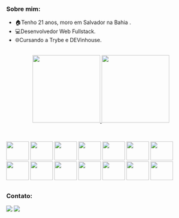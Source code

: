 ### Sobre mim:
  - 🏠Tenho 21 anos, moro em Salvador na Bahia .
  - 💻Desenvolvedor Web Fullstack. 
  - 🌐Cursando a Trybe e DEVinhouse. 
    
<div align="center"><br>
  <a href="https://github.com/ThiagoW21">
  <img height="180em" src="https://github-readme-stats.vercel.app/api?username=ThiagoW21&show_icons=true&theme=dracula&include_all_commits=true&count_private=true"/>
  <img height="180em" src="https://github-readme-stats.vercel.app/api/top-langs/?username=ThiagoW21&layout=compact&langs_count=7&theme=dracula"/>
</div>

##
<div><br/>
  <a href="https://github.com/thiagow21"><img height="50px" width="60px" src="https://cdn.jsdelivr.net/gh/devicons/devicon/icons/python/python-original.svg" /></a>
  <a href="https://github.com/thiagow21"><img height="50px" width="60px" src="https://cdn.jsdelivr.net/gh/devicons/devicon/icons/flask/flask-original.svg" /></a>
  <a href="https://github.com/thiagow21"><img height="50px" width="60px" src="https://cdn.jsdelivr.net/gh/devicons/devicon/icons/javascript/javascript-original.svg" /></a>
  <a href="https://github.com/thiagow21"><img height="50px" width="60px" src="https://cdn.jsdelivr.net/gh/devicons/devicon/icons/sequelize/sequelize-original.svg" /></a>
  <a href="https://github.com/thiagow21"><img height="50px" width="60px" src="https://cdn.jsdelivr.net/gh/devicons/devicon/icons/nodejs/nodejs-original.svg" /></a>
  <a href="https://github.com/thiagow21"><img height="50px" width="60px" src="https://cdn.jsdelivr.net/gh/devicons/devicon/icons/vuejs/vuejs-original.svg" /></a>
  <a href="https://github.com/thiagow21"><img height="50px" width="60px" src="https://cdn.jsdelivr.net/gh/devicons/devicon/icons/bootstrap/bootstrap-original.svg" /></a>
  <a href="https://github.com/thiagow21"><img height="50px" width="60px" src="https://cdn.jsdelivr.net/gh/devicons/devicon/icons/vuetify/vuetify-original.svg" /></a>
  <a href="https://github.com/thiagow21"><img height="50px" width="60px" src="https://cdn.jsdelivr.net/gh/devicons/devicon/icons/react/react-original.svg" /></a>
  <a href="https://github.com/thiagow21"><img height="50px" width="60px" src="https://cdn.jsdelivr.net/gh/devicons/devicon/icons/redux/redux-original.svg" /></a>
  <a href="https://github.com/thiagow21"><img height="50px" width="60px" src="https://cdn.jsdelivr.net/gh/devicons/devicon/icons/mysql/mysql-original.svg" /></a>
  <a href="https://github.com/thiagow21"><img height="50px" width="60px" src="https://cdn.jsdelivr.net/gh/devicons/devicon/icons/git/git-original.svg" /></a>
  <a href="https://github.com/thiagow21"><img height="50px" width="60px" src="https://cdn.jsdelivr.net/gh/devicons/devicon/icons/css3/css3-original.svg" /></a>
  <a href="https://github.com/thiagow21"><img height="50px" width="60px" src="https://cdn.jsdelivr.net/gh/devicons/devicon/icons/html5/html5-original.svg" /></a>
</div>

##
  

### Contato: 
  <div align> 
    <a href = "mailto:thiagokepler1@gmail.com"><img src="https://img.shields.io/badge/-Gmail-%23333?style=for-the-badge&logo=gmail&logoColor=white" target="_blank"></a>
    <a href="https://www.linkedin.com/in/thiagowb/" target="_blank"><img src="https://img.shields.io/badge/-LinkedIn-%230077B5?style=for-the-badge&logo=linkedin&logoColor=white" target="_blank"></a>  
  </div>
  
 

